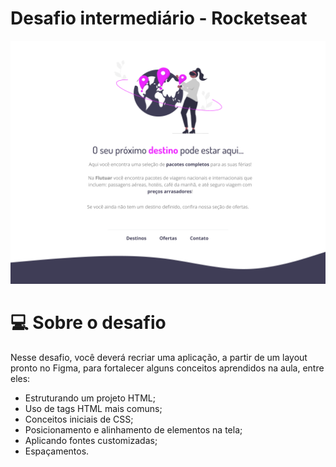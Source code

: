# Desafio intermediário - Rocketseat

![cover](images/cover.png)


# 💻 Sobre o desafio

Nesse desafio, você deverá recriar uma aplicação, a partir de um layout pronto no Figma, para fortalecer alguns conceitos aprendidos na aula, entre eles:

- Estruturando um projeto HTML;
- Uso de tags HTML mais comuns;
- Conceitos iniciais de CSS;
- Posicionamento e alinhamento de elementos na tela;
- Aplicando fontes customizadas;
- Espaçamentos.

